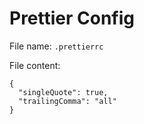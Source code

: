 # Prettier Config

File name: `.prettierrc`

File content:

```
{
  "singleQuote": true,
  "trailingComma": "all"
}
```

